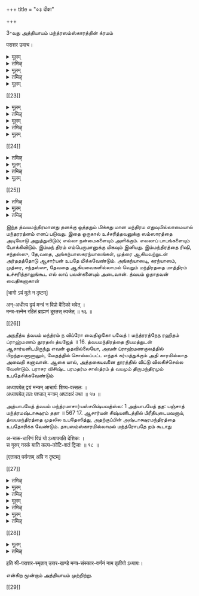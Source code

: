 +++
title = "०३ दीक्षा"

+++

3-வது அத்தியாயம் 
மந்த்ரஸம்ஸ்காரத்தின் க்ரமம் 

पराशर उवाच।  

<details><summary>मूलम्</summary>

अथातस् सम्प्रवक्ष्यामि मन्त्र-दीक्षा-विधिं परम्।
</details>

<details><summary>तमिऴ्</summary>

ஸ்ரீபராயரப கவான் ரிஷிகளைப் பார்த்துச் சொல்லு கிறார்,- நாமஸம்ஸ்காரத்தைச் சொன்னபிறகு, அதற்குப் பின் செய்யவேண்டிய மந்த்ரஸம்ஸ்காரம் செய்யும் முறை யைச் சொல்லுகிறேன் கேளுங்கள்.
</details>

<details><summary>मूलम्</summary>

पूर्वाह्णे विधिवत् स्नात्वा अर्चयेत् पुरुषोत्तमम् ॥ १ ॥  
स्नातं शिष्यं समाहूय होमं कुर्याद् विधानतः ।  
मन्त्र-द्वयेन जुहुयाद् आज्यम् अष्टोत्तरं शतम् ॥ २ ॥  
वैष्णव्या चैव गायत्र्या मूल-मन्त्रेण देशिकः ।  
तथा पुरुष-सूक्तेन विष्णु-मन्त्रेण देशिकः ॥ ३ ॥  
हुत्वा प्रदक्षिणं कृत्वा स-शिष्यः प्रणमेद् गुरुः।  
</details>

<details><summary>तमिऴ्</summary>

பூர்வாஹ்ணம் எனப்படும். மந்திரோபதேயம் செய்யும் ஆசார்யன், தான் காலையில் எழுந்திருந்தது, (ப கவந்நாம ஸமரணம், பல் துலக்குதல் தொடக்கமாக)ஸ்நாநம் ஸந்த், யா வந்த னமீறாகவுள்ள காலைக்கடன்களைப் பூர்வாஹ்ணத்தில் முடித்துக்கொண்டு, பின்பு புருஷோத்தமனான ஸ்ரீமந் நாராயணனுக்குத் திருவாராதனம் செய்யவேண்டும். அதற்குப்பின் முற்கூறிய காலைக்கடன்களைச் செய்து முடித்த சிஷ்யனை அழைத்துத் தன் ஸமீபத்தில் வைத்துக் கொண்டு, பாஞ்சராத்ரம் முதலான ஸாஸ்த்ரங்களில் சொல் லிய விதிப்படி ப்ரதிஷ்டை, செய்யப்பட்ட அக்னியில், திருமந்திரம், த்வயம, விஷணு காயத்ரி ஆகிய மந்திரங் கள் ஒவ்வொன்றாலும் 108 தரமும், புருஷஸூக்தத்தின் ருக்குக்களாலும், விஷ்ணு ஷடாக்ஷரி முதலான வைஷ்ணவ மந்திரங்களாலும் நெய்யினால் இயன்றவரையில் ஹோமம் செய்து, பின்பு அவ்வக்னியை சிஷ்யனும தானுமாக பரதக்ஷிணம் செய்து தண்டன் ஸமர்ப்பிக்கவேண்டியது.பராசரவிசிஷ்ட பரமதர்ம சாஸ்த்ரம்
</details>

<details><summary>मूलम्</summary>

ततः कलश आधाय पवित्र-जल-संभृते ॥ ४ ॥  
तुलसीं गन्ध-दूर्वाग्रे कौशेयं गौर-सर्षपम्।  
अभिमन्त्र्य द्वयेनाथ मूल-मन्त्रेण मन्त्र-वित्[[??]] ॥ ५ ॥  
</details>

[[23]]

<details><summary>मूलम्</summary>

तेन सम्मार्जयेच् छिष्यं मन्त्र-रत्नेन देशिकः।  
सम्मार्जयेच् च तं शिष्यं मूल-मन्त्रम् अनुस्मरन् ॥ ६ ॥  
प्राशयेत् सलिलं पश्चात् त्रि-वारं मन्त्रविच् च तम् ।
</details>

<details><summary>तमिऴ्</summary>

அடுத்தபடியாக, மந்திரமறிந்த ஆசாரியன், பரிஸுத்த மான ஒரு கலயத்தில், காவேரி முதலான புண்யதீர்த்தங் களின் ஜலத்தை நிறைத்து, அதில் திருத்துழாய், சந்தனம், அருகம்புல் நுனி வெண்கடுகு ஆகியவற்றைச் சேர்த்து, பட்டு வஸ்திரத்தைச் சுற்றி, திருமந்திரத்தாலும், த்வயமந்திரத் தாலும் அபி மந்திரித்து, அந்த ஜலத்தால அம்மந்திரங்களை அநுஸந்தி,த்துக்கொண்டு சிஷ்யனை ப்ரோக்ஷித்து, அந்த ஜலத்தை மூன்று தரம் ப்ராஸநம் பண்ணிவைக்கவேண்டும். 
</details>

<details><summary>मूलम्</summary>

मूर्ध्नि हस्तं विनिक्षिप्य दक्षिणं ज्ञान-दक्षिणम् ॥ ७ ॥  
सव्यं च हृदये न्यस्य कृपया वीक्षयेद् गुरुः ।
</details>

<details><summary>तमिऴ्</summary>

ஆசார்யன் ஜ்ஞானமளிக்கும் தனது வலது கையை சிஷ்யனுடைய தலையில் பொருந்தும்படி வைத்து, இடது கையை அவன் மார்பில் வைத்து, தயையுடையவனாய சிஷ்யனைப் பார்க்கவேணும்.
</details>

<details><summary>मूलम्</summary>

> स्वाचार्यं हृदये ध्यात्वा जप्त्वा गुरु-परम्पराम् ॥ ८ ॥  
ततः सम्प्रार्थयेद् देवीं सर्व-लोकेश्वरीं प्रियाम् ।  
</details>

[[24]] 

<details><summary>तमिऴ्</summary>

அதன்பிறகு, ஆசார்யன் தனக்கு மந்திரோபதேயம் செய்த ஆசார்யனை நெஞ்சில் தியானித்து, ஸ்ரீ தரன் ஈறாகவுள்ள குருபரம்பரையை அநு ஸந்தி,த்து, பின்பு - எல்லாவுலகங்களுக்கும் ஸ்வாமினியாய், சேதனர் விஷயத் தில் இனியதையே செய்பவளான பெரியபிராட்டியாரைப் பின்வருமாறு பிரார்த்தி, க்கக்கடவன்.
</details>

<details><summary>मूलम्</summary>

माता त्वं सर्व-लोकानां सर्व-लोकेश्वर-प्रिये ॥ ९ ॥  
श्राययस्वैन-मद्येमम्[[??]] अपराध-शतैर् वृतम् ।  
एवं रमां पुरस्कृत्य पश्चाद् देवं समाश्रयेत् ॥ १० ॥  
</details>

<details><summary>तमिऴ्</summary>

ஸ்ரீமஹாலக்ஷ்மியே। ஸர்வேஸ்வரன் சேதனருடைய பாபங்களைப்பார்த்து, அவர்களை தாண்டி கக முற்படும் போது, இச்சேதனன் பல குற்றங்களைச் செய்து அவனுக்கு அருகில் வரவும தகுதியில்லாதவனாயிருக்கிறான். தேவரீர்- யாரேனும், எவ்விதமான பிழையைச் செய்தபோதிலும், அவற்றைப் பொறுத்து, அவர்கள் அனைவர்க்கும் எவராலும் ஒரு தீங்கும் வாராதபடி காக்கும் மாதாவாயிருக்கிறீர். ஸர்வலோகேஸ்வரனான அவனுக்கும், தாம சொன்னதை மறுக்கவொண்ணாதபடி நெஞ்சுக்கு இனியவளாயிருக்கிறீர். ஆகையால், இவனுடைய குற்றங்களைப் பொறுப்பித்து, இவனை இன்று ஸர்வேஸ்வரன் திருவடிகளில் ஆஸ்ரயிப்பிக்க வேணும்” என்று ஆசார்யன் பிராட்டியை முன்னிட்டுக் கொண்டு, பிறகு ஸர்வேஸ்வரனைப் பற்றக்கடவன்.
பராசர விசிஷ்ட பரமதர்ம சாஸ்த்ரம்
த்வய மந்த்ரோபதே பயம்
</details>

<details><summary>मूलम्</summary>

नारायण-दया-सिन्धो वात्सल्य-गुण-सागर।  
त्राह्य् एनं पापिनं देव कृपया समुपागतम् ॥ ११ ॥  
एवं प्रपद्य देवेश आचार्य कृपया स्वयम् ।  
स्वाचार्यं हृदये ध्यात्वा मन्त्रम् अध्यापयेद् गुरुः ॥ १२ ॥  
</details>

[[25]]

<details><summary>तमिऴ्</summary>

எல்லா ஜனங்களுக்கும் தாய் தந்தை முதலான எல்லா உறவினனாயுமிருக்கும ஸ்ரீய:பதியான நாராயணனே । வாத்ஸல்யகு ணக்கடலே। எப் கருணைப்பெருங்கடலே । போதும் பாவமே செய்து பாவியான இவன் தேவரீருடைய கருணையால் இப்போது திருமுன்பே வந்திருக்கிறான் ; இவனைக்காத்தருள்வீர் ।" என்று தனது ஆசார்யனுடைய க்ருபையைப் பற்றாசாகக்கொண்டு
தான் ஸர்வேஸ்வர னிடத்தில் ப்ரபததிபண்ணி, தன்னுடைய ஆசார்யனை நெஞ்சில் தியானித்துக்கொண்டு, ஆசார்யன் சிஷ்யனுக்கு மந்திரததை உபதேஸம் செய்யவேண்டும்.
த்வய மாஹாத்ம்யம்
</details>

<details><summary>मूलम्</summary>

समानोत्कृष्ट-रहितं संसारोच्छेदनं परम् ।  
सर्व-दं सर्व-पाप-घ्नं महा-प्रियतमं विभोः ॥ १३ ॥  
अध्यापयेन् मन्त्र-रत्नं सर्षि-छन्दोधि-दैवतम्[[??]] ।  
सन्यासं च समुद्रं च सार्थम् अध्यापयेत् स्वयम् ॥ १४ ॥  
विनापि न्यास-मुद्रे च विना छन्दोधिदैवते[[??]]।  
यस्योच्चारण-मात्रेण सर्व-सिद्धि-फलं लभेत् ॥ १५ ॥  
</details>

<details><summary>तमिऴ्</summary>

இந்த த்வயமந்திரமானது தனக்கு ஒத்ததும் மிக்கது மான மந்திரம எதுவுமில்லாமையால் மந்தரரத்னம் எனப் படுவது. இதை ஒருகால் உச்சரித்தவனுக்கு
</details>

இந்த த்வயமந்திரமானது தனக்கு ஒத்ததும் மிக்கது மான மந்திரம எதுவுமில்லாமையால் மந்தரரத்னம் எனப் படுவது. இதை ஒருகால் உச்சரித்தவனுக்கு ஸம்ஸாரத்தை அடியோடு அறுத்துவிடும்; எல்லா நன்மைகளையும் 
அளிக்கும். எலலாப் பாபங்களையும் போக்கிவிடும். இம்மந் திரம் எம்பெருமானுக்கு மிகவும் இனியது. இம்மந்திரத்தை ரிஷி, சந்தஸ்ஸு, தே,வதை, அங்கந்யாஸகரந்யாஸங்கள், முத்ரை ஆகியவற்றுடன் அர்ததத்தோடு ஆசார்யன் உபதே மிக்கவேண்டும். அங்கந்யாஸடி, கரந்யாஸம், முத்ரை, சந்தஸ்ஸு, தேவதை ஆகியவைகளில்லாமல் வெறும் மந்திரததை மாத்திரம் உச்சரித்தாலுங்கூட எல் லாப் பலன்களையும் அடைவான். 
த்வயம் ஓதாதவன் வைதிகனாகான் 


[भागो ऽयं मुले न दृष्टम्]

अन्-अधीत्य द्वयं मन्त्रं न विप्रो वैदिको भवेत् ।  
मन्त्र-रत्नेन रहितं ब्राह्मणं दूरतस् त्यजेत् ॥ १६ ॥ 

[[26]]

அநதீத்ய த்வயம் மந்த்ரம் ந விப்ரோ வைதிஓகோ பவேத்। மந்த்ரரத்நேந ரஹிதம் ப்ராஹ்மணம் தூரதஸ் த்யஜேத் ॥ 16. 
த்வயமந்திரத்தை நியமத்துடன் ஆசார்யனிடமிருந்து 
எவன் ஓதவில்லையோ, அவன் ப்ராஹ்மணகுலத்தில் 
பிறந்தவனானாலும், வேதத்தில் சொல்லப்பட்ட எந்தக் கர்மத்துக்கும் அதி காரமில்லாத அவைதி கனாவான். ஆகை யால், அத்தகையவனை தூரத்தில் விட்டு விலகிச்செல்ல வேண்டும். 
பராசர விசிஷ்ட பரமதர்ம சாஸ்த்ரம் 
த் வயமும் திருமந்திரமும் உபதேசிக்கவேண்டும் 

अध्यापयेत् द्वयं मन्त्रम् आचार्यः शिष्य-वत्सलः ।  
अध्यापयेत् ततः पश्चात् मन्त्रम् अष्टाक्षरं तथा ॥ १७ ॥  

அத்யாபயேத் த்வயம் மந்த்ரமாசார்யஸ்சபிஷ்யவத்ஸ்ல: 1 அத்யாபயேத் தத: பஞ்சாத் மந்த்ரமஷ்டாக்ஷரம் ததா ॥ 
567 
17. 
ஆசார்யன் சிஷ்யனிடத்தில் பிரீதியுடையவனாய், த்வயமந்திரத்தை முதலில உபதேஸித்து, அதற்குப்பின் அஷ்டாக்ஷரமந்திரத்தை உபதோரிக்க வேண்டும். 
தாபஸம்ஸ்காரமில்லாமல் மந்த்ரோபதே றம் கூடாது 

अ-चक्र-धारिणं विप्रं यो ऽध्यापयति देशिकः ।  
स गुरुर् नरकं याति कल्प-कोटि-शतं द्विजाः ॥ १८ ॥ 

[एतावत् पर्यन्तम् अपि न दृष्टम्]

[[27]]

<details><summary>तमिऴ्</summary>

எந்த ஆசார்யன் தாபஸம்ஸ்காரமில்லாத அந்தணனுக்கு மந்திரத்தை உபதே பிக்கிறானோ, அவன் 
நரகத்தை அடைந்து, 
உழல்வான். 
பல கல்பங்கள் அங்கேயே
</details>

<details><summary>मूलम्</summary>

तस्मात् तापादि-संस्काराः सर्व-मन्त्रेषु सत्तमाः ।  
अध्यापयेत् ततः पश्चाद् अन्यथा नरकं व्रजेत् ॥ १९ ॥  
</details>

<details><summary>तमिऴ्</summary>

ஆகையால், தாபம், புண்ட்ரம். முதலான கீழ்ச்சொன்ன ஸமஸ்காரங்கள் செய்தபின்பே திருமந்த்ரம் த்வயம் முதலான எல்லா மந்திரங்களையும் உபதே பிக்கவேண்டும். இல்லையேல் நரகத்தை அடை
வான்,ஒரே நாளில் பஞ்சஸம்ஸ்காரங்கள்
</details>

<details><summary>मूलम्</summary>

एकस्मिन् दिवसे वापि कृत्वा तापादि-संस्क्रियाः।  
पृथक् पृथक् चानुपूर्व्या सर्वं कुर्याद् अतन्द्रितः ॥ २० ॥  
</details>

<details><summary>तमिऴ्</summary>

தாபம் முதலிய எல்லா ஸம்ஸ்காரங்களையும் ஒரே தினத்திலாவது முற்கூறிய கிரமப்படி தனித்தனியே ஒன்றும் விடாமல் சோம்பலில்லாமல் செய்யவேண்டும்.
சிஷ்யனிருக்கவேண்டிய முறை
</details>

<details><summary>मूलम्</summary>

अधीत्य मन्त्रम् आचार्यं पूजयेत् भक्तितो द्वि-जः।  
आचार्याधीन-वृत्तिस् तु यावज् जीवं भवेत् सदा ॥ २१ ॥  
</details>

<details><summary>तमिऴ्</summary>

சிஷ்யன் மந்திரத்தை நியமத்துடன் கற்றபின்பு, ஆசார்யனை பக்தியோடு ஆராதி,க்கக்கடவன். பிறகு, ஆயுளுள்ளவரையில் எப்போதும் ஆசார்யனுக்குப் பரதந்த்ர மானவனாகவே இருக்கக்கடவன்.
</details>

[[28]]

<details><summary>मूलम्</summary>

होम-शेषं समाप्याथ ब्राह्मणान् भोजयेच् छुभान्।  
यावच् छरीर-पातं तु द्वयम् आवर्तयेन् मनुम् ॥ २२ ॥  
</details>

<details><summary>तमिऴ्</summary>

பராசர விசிஷ்ட பரமதர்ம சாஸ்த்ரம்
சிஷ்யனுக்கு மந்திரோபதேயம் செய்தபின்பு ஹோம் ாேஷத்தை ஆசார்யன் செய்துமுடித்து, நல்லொழுக்க முள்ள அந்தணர்களுக்கு அமுது செய்விக்கவேண்டியது. சிஷ்யனும சரீரமுள்ளவரையில் எப்போதும் த்வயமந்தி, ரத்தை அநுஸந்தாநம் செய்யக்கடவன்.
</details>

इति श्री-पराशर-स्मृताव् उत्तर-खण्डे मन्त्र-संस्कार-वर्णनं नाम तृतीयो ऽध्यायः।

என்கிற மூன்றாம் அத்தியாயம் முற்றிற்று.

[[29]]